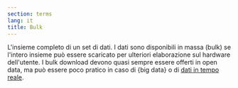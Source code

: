 ```yaml
---
section: terms
lang: it
title: Bulk 
---
```

L'insieme completo di un set di dati. I dati sono disponibili in massa (bulk) se l'intero insieme può essere scaricato per ulteriori elaborazione sul hardware dell'utente. I bulk download devono quasi sempre essere offerti in open data, ma può essere poco pratico in caso di {big data} o di [dati in tempo reale](/glossary/in/terms/real-time-data/).
